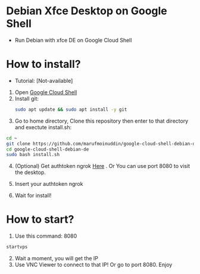 # Debian Xfce Desktop on Google Shell
 - Run Debian with xfce DE on Google Cloud Shell

# How to install?
 - Tutorial: [Not-available]

1. Open [Google Cloud Shell](https://shell.cloud.google.com/?show=terminal)
2. Install git:
   ```bash
   sudo apt update && sudo apt install -y git
   ```
3. Go to home directory, Clone this repository then enter to that directory and exectute install.sh:

```bash
cd ~
git clone https://github.com/marufmoinuddin/google-cloud-shell-debian-de.git
cd google-cloud-shell-debian-de
sudo bash install.sh
```

4. (Optional) Get authtoken ngrok [Here](https://dashboard.ngrok.com/get-started/your-authtoken) . Or You can use port 8080 to visit the desktop.

5. Insert your authtoken ngrok

6. Wait for install!

# How to start?

1. Use this command:
8080
```bash
startvps
```

2. Wait a moment, you will get the IP
3. Use VNC Viewer to connect to that IP! Or go to port 8080. Enjoy
 
